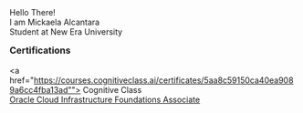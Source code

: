 <!DOCTYPE html>
<html>
<head>
Hello There! <br>
</head>

<body>
 I am Mickaela Alcantara <br>
Student at New Era University

  <b style="font-size: 16px;"> Certifications </b> <br> <br>
<a href="https://courses.cognitiveclass.ai/certificates/5aa8c59150ca40ea9089a6cc4fba13ad""> Cognitive Class </a> <br>
<a href="https://catalog-education.oracle.com/ords/certview/sharebadge?id=DE393F694DC7A03DB4DDDDADA17B0F99B9D20711E876B4B7292DC004AFABBEC4"> Oracle Cloud Infrastructure Foundations Associate </a>
</body>

</html>




